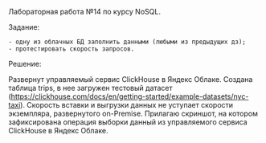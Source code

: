Лабораторная работа №14 по курсу NoSQL.

Задание:

	- одну из облачных БД заполнить данными (любыми из предыдущих дз);
	- протестировать скорость запросов.

Решение:

Развернут управляемый сервис ClickHouse в Яндекс Облаке. Создана таблица trips, в нее загружен тестовый датасет (https://clickhouse.com/docs/en/getting-started/example-datasets/nyc-taxi). Скорость вставки и выгрузки данных не уступает скорости экземпляра, развернутого on-Premise.
Прилагаю скриншот, на котором зафиксирована операция выборки данный из управляемого сервиса ClickHouse в Яндекс Облаке.

